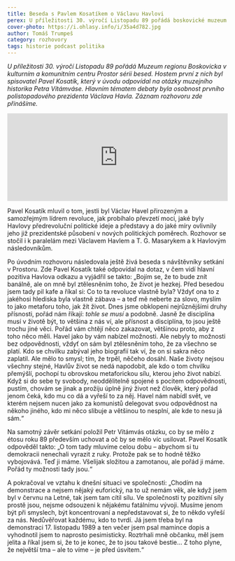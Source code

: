 ```yaml
---
title: Beseda s Pavlem Kosatíkem o Václavu Havlovi
perex: U příležitosti 30. výročí Listopadu 89 pořádá boskovické muzeum sérii besed. Hostem první z nich byl spisovatel Pavel Kosatík, který v úvodu odpovídal na otázky historika Petra Vítámváse. Záznam rozhovoru zde přinášíme.
cover-photo: https://i.ohlasy.info/i/35a4d782.jpg
author: Tomáš Trumpeš
category: rozhovory
tags: historie podcast politika
---
```


*U příležitosti 30. výročí Listopadu 89 pořádá Muzeum regionu Boskovicka v kulturním a komunitním centru Prostor sérii besed. Hostem první z nich byl spisovatel Pavel Kosatík, který v úvodu odpovídal na otázky muzejního historika Petra Vítámváse. Hlavním tématem debaty byla osobnost prvního polistopadového prezidenta Václava Havla. Záznam rozhovoru zde přinášíme.*

<iframe sandbox="allow-scripts allow-top-navigation" scrolling="no" width="100%" height="200" frameborder="0" src="https://embed.radiopublic.com/e?if=ohlasy-podcast-6nVazZ&ge=s1!158c42d7a5c0fbb168f114efc35893514dd6cc7e"></iframe>

Pavel Kosatík mluvil o tom, jestli byl Václav Havel přirozeným a samozřejmým lídrem revoluce, jak probíhalo převzetí moci, jaké byly Havlovy předrevoluční politické ideje a představy a do jaké míry ovlivnily jeho již prezidentské působení v nových politických poměrech. Rozhovor se stočil i k paralelám mezi Václavem Havlem a T. G. Masarykem a k Havlovým následovníkům.

Po úvodním rozhovoru následovala ještě živá beseda s návštěvníky setkání v Prostoru. Zde Pavel Kosatík také odpovídal na dotaz, v čem vidí hlavní pozitiva Havlova odkazu a vyjádřil se takto: „Bojím se, že to bude znít banálně, ale on mně byl ztělesněním toho, že život je hezkej. Před besedou jsem tady pil kafe a říkal si: Co to ta revoluce vlastně byla? Vždyť ona to z jakéhosi hlediska byla vlastně zábava – a teď mě neberte za slovo, myslím to jako metaforu toho, jak žít život. Dnes jsme obklopeni nejrůznějšími druhy přísnosti, pořád nám říkají: *tohle se musí* a podobně. Jasně že disciplína musí v životě být, to většina z nás ví, ale přísnost a disciplína, to jsou ještě trochu jiné věci. Pořád vám chtějí něco zakazovat, většinou proto, aby z toho něco měli. Havel jako by vám nabízel možnosti. Ale nebyly to možnosti bez odpovědnosti, vždyť on sám byl ztělesněním toho, že za všechno se platí. Kdo se chvilku zabýval jeho biografií tak ví, že on si sakra něco zaplatil. Ale mělo to smysl; tím, že trpěl, něčeho dosáhl. Naše životy nejsou všechny stejné, Havlův život se nedá napodobit, ale kdo o tom chvilku přemýšlí, pochopí tu obrovskou metaforickou sílu, kterou jeho život nabízí. Když si do sebe ty svobody, neoddělitelně spojené s pocitem odpovědnosti, pustím, chovám se jinak a prožiju úplně jiný život než člověk, který pořád jenom čeká, kdo mu co dá a vyřeší to za něj. Havel nám nabídl svět, ve kterém nejsem nucen jako za komunistů delegovat svou odpovědnost na někoho jiného, kdo mi něco slibuje a většinou to nesplní, ale kde to nesu já sám.“

Na samotný závěr setkání položil Petr Vítámvás otázku, co by se mělo z étosu roku 89 především uchovat a oč by se mělo víc usilovat. Pavel Kosatík odpověděl takto: „O tom tady mluvíme celou dobu – abychom si tu demokracii nenechali vyrazit z ruky. Protože pak se to hodně těžko vybojovává. Teď ji máme. Všelijak složitou a zamotanou, ale pořád ji  máme. Pořád ty možnosti tady jsou.“ 

A pokračoval ve vztahu k dnešní situaci ve společnosti: „Chodím na demonstrace a nejsem nějaký euforický, na to už nemám věk, ale když jsem byl v červnu na Letné, tak jsem tam cítil sílu. Ve společnosti ty pozitivní síly prostě jsou, nejsme odsouzeni k nějakému fatálnímu vývoji. Musíme jenom být při smyslech, být koncentrovaní a nepředstavovat si, že to někdo vyřeší za nás. Nedůvěřovat každému, kdo to tvrdí. Já jsem třeba byl na demonstraci 17. listopadu 1989 a ten večer jsem psal mamince dopis a vyhodnotil jsem to naprosto pesimisticky. Roztrhali mně občanku, měl jsem jelita a říkal jsem si, že to je konec, že to jsou takové bestie… Z toho plyne, že největší tma – ale to víme – je před úsvitem.“
